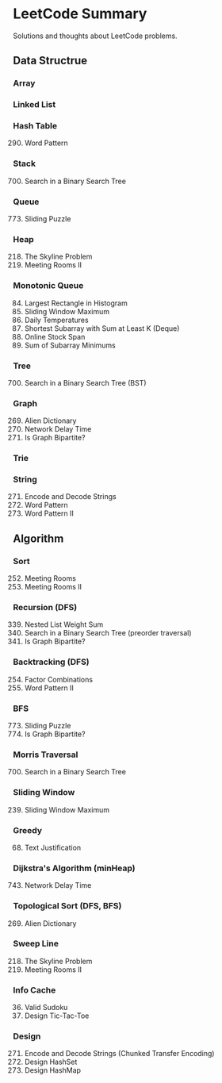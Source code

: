 LeetCode Summary
=======
Solutions and thoughts about LeetCode problems.

## Data Structrue

### Array

### Linked List

### Hash Table

290. Word Pattern

### Stack

700. Search in a Binary Search Tree

### Queue

773. Sliding Puzzle

### Heap

218. The Skyline Problem
253. Meeting Rooms II

### Monotonic Queue

84. Largest Rectangle in Histogram
239. Sliding Window Maximum
739. Daily Temperatures
862. Shortest Subarray with Sum at Least K (Deque)
901. Online Stock Span
907. Sum of Subarray Minimums

### Tree

700. Search in a Binary Search Tree (BST)


### Graph

269. Alien Dictionary
743. Network Delay Time
785. Is Graph Bipartite?

### Trie


### String

271. Encode and Decode Strings
290. Word Pattern
291. Word Pattern II







## Algorithm

### Sort

252. Meeting Rooms
253. Meeting Rooms II

### Recursion (DFS)

339. Nested List Weight Sum
700. Search in a Binary Search Tree (preorder traversal)
785. Is Graph Bipartite?


### Backtracking (DFS)

254. Factor Combinations
291. Word Pattern II


### BFS

773. Sliding Puzzle
785. Is Graph Bipartite?

### Morris Traversal
700. Search in a Binary Search Tree

### Sliding Window

239. Sliding Window Maximum

### Greedy

68. Text Justification

### Dijkstra's Algorithm (minHeap)

743. Network Delay Time

### Topological Sort (DFS, BFS)

269. Alien Dictionary

### Sweep Line

218. The Skyline Problem
253. Meeting Rooms II


### Info Cache

36. Valid Sudoku
348. Design Tic-Tac-Toe

### Design

271. Encode and Decode Strings (Chunked Transfer Encoding)
705. Design HashSet
706. Design HashMap
